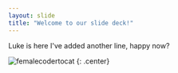 ```yaml
---
layout: slide
title: "Welcome to our slide deck!"
---
```


Luke is here
I've added another line, happy now?

![femalecodertocat](https://octodex.github.com/images/femalecodertocat.png)
{: .center}
